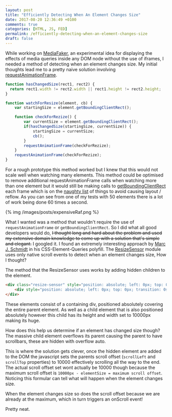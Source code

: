 ```yaml
---
layout: post
title: "Efficiently Detecting When An Element Changes Size"
date: 2017-08-20 12:36:49 +0100
comments: true
categories: [HTML, JS, FED]
permalink: /efficiently-detecting-when-an-element-changes-size
draft: false
---
```


While working on [MediaFaker](https://github.com/Decad/MediaFaker), an experimental idea for displaying the effects of media queries inside any DOM node without the use of iframes, I needed a method of detecting when an element changes size. My initial thoughts lead me to a pretty naive solution involving [requestAnimationFrame](https://developer.mozilla.org/en-US/docs/Web/API/window/requestAnimationFrame).

```javascript
function hasChangedSize(rect1, rect2) {
  return rect1.width != rect2.width || rect1.height != rect2.height;
}

function watchForResize(element, cb) {
    var startingSize = element.getBoundingClientRect();

    function checkForRezize() {
        var currentSize = element.getBoundingClientRect();
        if(hasChangedSize(startingSize, currentSize)) {
            startingSize = currentSize;
            cb();
        }
        requestAnimationFrame(checkForRezize);
    }
    requestAnimationFrame(checkForRezize);
}
```

For a rough prototype this method worked but I knew that this would not scale well when watching many elements. This method could be optimised to remove additional requestAnimationFrame calls when watching more than one element but it would still be making calls to [getBoundingClientRect](https://developer.mozilla.org/en/docs/Web/API/Element/getBoundingClientRect) each frame which is on the [naughty list](https://gist.github.com/paulirish/5d52fb081b3570c81e3a) of things to avoid causing layout / reflow. As you can see from one of my tests with 50 elements there is a lot of work being done 60 times a second.

{% img /images/posts/expensiveRaf.png %}

What I wanted was a method that wouldn't require the use of `requestAnimationFrame` or `getBoundingClientRect`. So I did what all good developers would do, ~~I thought long and hard about the problem and used my extensive domain knowledge to come up with a solution that's simple and elegant.~~ I googled it. I found an extremely interesting approach by [Marc J. Schmidt](https://github.com/marcj) in his CSS-Element-Queries polyfill. The [ResizeSensor](https://github.com/marcj/css-element-queries/blob/master/src/ResizeSensor.js) module uses only native scroll events to detect when an element changes size, How I thought?

The method that the ResizeSensor uses works by adding hidden children to the element.

```HTML
<div class="resize-sensor" style="position: absolute; left: 0px; top: 0px; right: 0px; bottom: 0px; overflow: hidden; z-index: -1; visibility: hidden;">
    <div style="position: absolute; left: 0px; top: 0px; transition: 0s; width: 10000px; height: 10000px;"></div>
</div>
```

These elements consist of a containing div, positioned absolutely covering the entire parent element. As well as a child element that is also positioned absolutely however this child has its height and width set to 10000px making its huge.

How does this help us determine if an element has changed size though? The massive child element overflows its parent causing the parent to have scrollbars, these are hidden with overflow auto.

This is where the solution gets clever, once the hidden element are added to the DOM the javascript sets the parents scroll offset (`scrollLeft` and `scrollTop` properties) to 10000 effectively scrolling all the way to the end. The actual scroll offset set wont actually be 10000 though because the maximum scroll offset is `10000px - elementSize = maximum scroll offset`. Noticing this formular can tell what will happen when the element changes size.

When the element changes size so does the scroll offset because we are already at the maximum, which in turn triggers an onScroll event!

Pretty neat.
